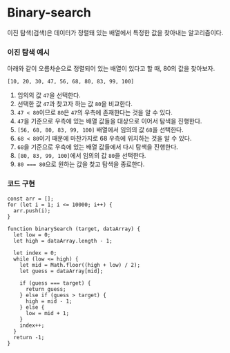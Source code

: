 # Binary-search
이진 탐색(검색)은 데이터가 정렬돼 있는 배열에서 특정한 값을 찾아내는 알고리즘이다.

### 이진 탐색 예시
아래와 같이 오름차순으로 정렬되어 있는 배열이 있다고 할 때, 80의 값을 찾아보자.
```
[10, 20, 30, 47, 56, 68, 80, 83, 99, 100]
```

1. 임의의 값 `47`을 선택한다.
1. 선택한 값 `47`과 찾고자 하는 값 `80`을 비교한다.
1. `47 < 80`이므로 `80`은 `47`의 우측에 존재한다는 것을 알 수 있다.
1. `47`을 기준으로 우측에 있는 배열 값들을 대상으로 이어서 탐색을 진행한다.
1. `[56, 68, 80, 83, 99, 100]` 배열에서 임의의 값 `68`을 선택한다.
1. `68 < 80`이기 때문에 마찬가지로 68 우측에 위치하는 것을 알 수 있다.
1. `68`을 기준으로 우측에 있는 배열 값들에서 다시 탐색을 진행한다.
1. `[80, 83, 99, 100]`에서 임의의 값 `80`을 선택한다.
1. `80 === 80`으로 원하는 값을 찾고 탐색을 종료한다.

### 코드 구현
```
const arr = [];
for (let i = 1; i <= 10000; i++) {
  arr.push(i);
}
 
function binarySearch (target, dataArray) {
  let low = 0;
  let high = dataArray.length - 1;
  
  let index = 0;
  while (low <= high) {
    let mid = Math.floor((high + low) / 2);
    let guess = dataArray[mid];
 
    if (guess === target) {
      return guess;
    } else if (guess > target) {
      high = mid - 1;
    } else {
      low = mid + 1;
    }
    index++;
  }
  return -1;
}
```